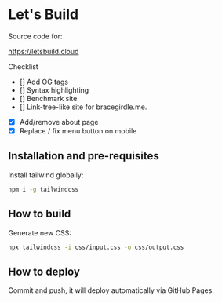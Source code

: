
# Let's Build

Source code for:

https://letsbuild.cloud

Checklist

- [] Add OG tags
- [] Syntax highlighting
- [] Benchmark site
- [] Link-tree-like site for bracegirdle.me.

- [x] Add/remove about page
- [x] Replace / fix menu button on mobile

## Installation and pre-requisites

Install tailwind globally:

```sh
npm i -g tailwindcss
```

## How to build

Generate new CSS:

```sh
npx tailwindcss -i css/input.css -o css/output.css
```

## How to deploy

Commit and push, it will deploy automatically via GitHub Pages.
